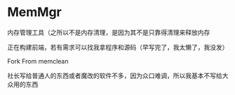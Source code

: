 # MemMgr

内存管理工具（之所以不是内存清理，是因为其不是只靠得清理来释放内存

正在构建前端，若有需求可以找我拿程序和源码（早写完了，我太懒了，我没发）

Fork From memclean



社长写给普通人的东西或者魔改的软件不多，因为众口难调，所以我基本不写给大众用的东西
